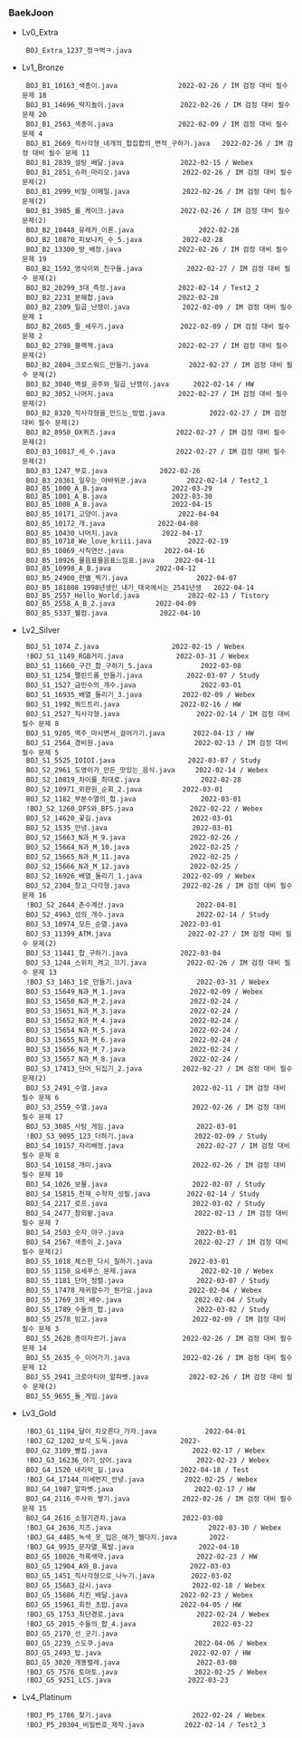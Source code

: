 ### BaekJoon
 - Lv0_Extra

		BOJ_Extra_1237_정ㅋ벅ㅋ.java				
 - Lv1_Bronze
 
		BOJ_B1_10163_색종이.java				2022-02-26 / IM 검정 대비 필수 문제 18
		BOJ_B1_14696_딱지놀이.java				2022-02-26 / IM 검정 대비 필수 문제 20
		BOJ_B1_2563_색종이.java				2022-02-09 / IM 검정 대비 필수 문제 4
		BOJ_B1_2669_직사각형_네개의_합집합의_면적_구하기.java 	2022-02-26 / IM 검정 대비 필수 문제 11
		BOJ_B1_2839_설탕_배달.java				2022-02-15 / Webex
		BOJ_B1_2851_슈퍼_마리오.java				2022-02-26 / IM 검정 대비 필수 문제(2)
		BOJ_B1_2999_비밀_이메일.java				2022-02-26 / IM 검정 대비 필수 문제(2)
		BOJ_B1_3985_롤_케이크.java				2022-02-26 / IM 검정 대비 필수 문제(2)
		BOJ_B2_10448_유레카_이론.java				2022-02-28
		BOJ_B2_10870_피보나치_수_5.java			2022-02-28
		BOJ_B2_13300_방_배정.java				2022-02-26 / IM 검정 대비 필수 문제 19
		BOJ_B2_1592_영식이와_친구들.java			2022-02-27 / IM 검정 대비 필수 문제(2)
		BOJ_B2_20299_3대_측정.java				2022-02-14 / Test2_2
		BOJ_B2_2231_분해합.java				2022-02-28
		BOJ_B2_2309_일곱_난쟁이.java				2022-02-09 / IM 검정 대비 필수 문제 1
		BOJ_B2_2605_줄_세우기.java				2022-02-09 / IM 검정 대비 필수 문제 2
		BOJ_B2_2798_블랙잭.java				2022-02-27 / IM 검정 대비 필수 문제(2)
		BOJ_B2_2804_크로스워드_만들기.java			2022-02-27 / IM 검정 대비 필수 문제(2)
		BOJ_B2_3040_백설_공주와_일곱_난쟁이.java		2022-02-14 / HW
		BOJ_B2_3052_나머지.java				2022-02-27 / IM 검정 대비 필수 문제(2)
		BOJ_B2_8320_직사각형을_만드는_방법.java			2022-02-27 / IM 검정 대비 필수 문제(2)
		BOJ_B2_8958_OX퀴즈.java				2022-02-27 / IM 검정 대비 필수 문제(2)
		BOJ_B3_10817_세_수.java				2022-02-27 / IM 검정 대비 필수 문제(2)
		BOJ_B3_1247_부호.java				2022-02-26
		BOJ_B3_20361_일우는_야바위꾼.java			2022-02-14 / Test2_1
		BOJ_B5_1000_A_B.java				2022-03-29
		BOJ_B5_1001_A_B.java				2022-03-30
		BOJ_B5_1008_A_B.java				2022-04-15
		BOJ_B5_10171_고양이.java				2022-04-04
		BOJ_B5_10172_개.java				2022-04-08
		BOJ_B5_10430_나머지.java			2022-04-17
		BOJ_B5_10718_We_love_kriii.java			2022-02-19
		BOJ_B5_10869_사칙연산.java			2022-04-16
		BOJ_B5_10926_물음표물음표느낌표.java		2022-04-11
		BOJ_B5_10998_A_B.java			2022-04-12
		BOJ_B5_24900_한별_찍기.java					2022-04-07
		BOJ_B5_181808_1998년생인_내가_태국에서는_2541년생	2022-04-14
		BOJ_B5_2557_Hello_World.java			2022-02-13 / Tistory
		BOJ_B5_2558_A_B_2.java			2022-04-09
		BOJ_B5_5337_웰컴.java				2022-04-10
 - Lv2_Silver
 
		BOJ_S1_1074_Z.java					2022-02-15 / Webex
		!BOJ_S1_1149_RGB거리.java				2022-03-31 / Webex
		BOJ_S1_11660_구간_합_구하기_5.java			2022-03-08
		BOJ_S1_1254_팰린드롬_만들기.java			2022-03-07 / Study
		BOJ_S1_1527_금민수의_개수.java				2022-03-01
		BOJ_S1_16935_배열_돌리기_3.java			2022-02-09 / Webex
		BOJ_S1_1992_쿼드트리.java				2022-02-16 / HW
		BOJ_S1_2527_직사각형.java					2022-02-14 / IM 검정 대비 필수 문제 8
		BOJ_S1_9205_맥주_마시면서_걸어가기.java		2022-04-13 / HW
		BOJ_S1_2564_경비원.java					2022-02-13 / IM 검정 대비 필수 문제 5
		BOJ_S1_5525_IOIOI.java					2022-03-07 / Study
		BOJ_S2_2961_도영이가_만든_맛있는_음식.java		2022-02-14 / Webex
		BOJ_S2_10819_차이를_최대로.java				2022-02-28
		BOJ_S2_10971_외판원_순회_2.java			2022-03-01
		BOJ_S2_1182_부분수열의_합.java				2022-03-01
		!BOJ_S2_1260_DFS와_BFS.java				2022-02-22 / Webex
		BOJ_S2_14620_꽃길.java					2022-03-01
		BOJ_S2_1535_안녕.java						2022-03-01
		BOJ_S2_15663_N과_M_9.java				2022-02-26 /
		BOJ_S2_15664_N과_M_10.java				2022-02-25 /
		BOJ_S2_15665_N과_M_11.java				2022-02-25 /
		BOJ_S2_15666_N과_M_12.java				2022-02-25 /
		BOJ_S2_16926_배열_돌리기_1.java			2022-02-09 / Webex
		BOJ_S2_2304_창고_다각형.java				2022-02-26 / IM 검정 대비 필수 문제 16
		!BOJ_S2_2644_촌수계산.java					2022-04-01
		BOJ_S2_4963_섬의_개수.java					2022-02-14 / Study
		BOJ_S3_10974_모든_순열.java				2022-03-01
		BOJ_S3_11399_ATM.java					2022-02-27 / IM 검정 대비 필수 문제(2)
		BOJ_S3_11441_합_구하기.java				2022-03-04
		BOJ_S3_1244_스위치_켜고_끄기.java			2022-02-26 / IM 검정 대비 필수 문제 13
		!BOJ_S3_1463_1로_만들기.java				2022-03-31 / Webex
		BOJ_S3_15649_N과_M_1.java				2022-02-09 / Webex
		BOJ_S3_15650_N과_M_2.java				2022-02-24 / 
		BOJ_S3_15651_N과_M_3.java				2022-02-24 /
		BOJ_S3_15652_N과_M_4.java				2022-02-24 /
		BOJ_S3_15654_N과_M_5.java				2022-02-24 /
		BOJ_S3_15655_N과_M_6.java				2022-02-24 /
		BOJ_S3_15656_N과_M_7.java				2022-02-24 /
		BOJ_S3_15657_N과_M_8.java				2022-02-24 /
		BOJ_S3_17413_단어_뒤집기_2.java			2022-02-27 / IM 검정 대비 필수 문제(2)
		BOJ_S3_2491_수열.java						2022-02-11 / IM 검정 대비 필수 문제 6
		BOJ_S3_2559_수열.java						2022-02-26 / IM 검정 대비 필수 문제 17
		BOJ_S3_3085_사탕_게임.java					2022-03-01
		!BOJ_S3_9095_123_더하기.java				2022-02-09 / Study
		BOJ_S4_10157_자리배정.java					2022-02-27 / IM 검정 대비 필수 문제 8
		BOJ_S4_10158_개미.java					2022-02-26 / IM 검정 대비 필수 문제 10
		BOJ_S4_1026_보물.java						2022-02-07 / Study
		BOJ_S4_15815_천재_수학자_성필.java			2022-02-14 / Study
		BOJ_S4_2217_로프.java		 				2022-03-02 / Study
		BOJ_S4_2477_참외밭.java					2022-02-13 / IM 검정 대비 필수 문제 7
		BOJ_S4_2503_숫자_야구.java					2022-03-01
		BOJ_S4_2567_색종이_2.java					2022-02-27 / IM 검정 대비 필수 문제(2)
		BOJ_S5_1018_체스판_다시_칠하기.java			2022-03-01
		BOJ_S5_1158_요세푸스_문제.java				2022-02-10 / Webex
		BOJ_S5_1181_단어_정렬.java					2022-03-07 / Study
		BOJ_S5_17478_재귀함수가_뭔가요.java			2022-02-04 / Webex
		BOJ_S5_1769_3의_배수.java					2022-02-04 / Study
		BOJ_S5_1789_수들의_합.java		 			2022-03-02 / Study
		BOJ_S5_2578_빙고.java		 				2022-02-09 / IM 검정 대비 필수 문제 3
		BOJ_S5_2628_종이자르기.java				2022-02-26 / IM 검정 대비 필수 문제 14
		BOJ_S5_2635_수_이어가기.java				2022-02-26 / IM 검정 대비 필수 문제 12
		BOJ_S5_2941_크로아티아_알파벳.java			2022-02-26 / IM 검정 대비 필수 문제(2)
		BOJ_S5_9655_돌_게임.java
 - Lv3_Gold

		!BOJ_G1_1194_달이_차오른다_가자.java			2022-04-01
		!BOJ_G2_1202_보석_도둑.java				2022-
		BOJ_G2_3109_빵집.java						2022-02-17 / Webex
		!BOJ_G3_16236_아기_상어.java				2022-02-23 / Webex
		BOJ_G4_1520_내리막_길.java				2022-04-18 / Test
		!BOJ_G4_17144_미세먼지_안녕.java			2022-02-25 / Webex
		BOJ_G4_1987_알파벳.java					2022-02-17 / HW
		BOJ_G4_2116_주사위_쌓기.java				2022-02-26 / IM 검정 대비 필수 문제 15
		BOJ_G4_2616_소형기관차.java				2022-03-08
		!BOJ_G4_2636_치즈.java						2022-03-30 / Webex
		!BOJ_G4_4485_녹색_옷_입은_애가_젤다지.java		2022-
		!BOJ_G4_9935_문자열_폭발.java				2022-04-18
		BOJ_G5_10026_적록색약.java					2022-02-23 / HW
		BOJ_G5_12904_A와_B.java					2022-03-03
		BOJ_G5_1451_직사각형으로_나누기.java			2022-03-02
		BOJ_G5_15683_감시.java					2022-02-18 / Webex
		BOJ_G5_15686_치킨_배달.java				2022-02-23 / Webex
		BOJ_G5_15961_회전_초밥.java				2022-04-05 / HW
		!BOJ_G5_1753_최단경로.java					2022-02-24 / Webex
		!BOJ_G5_2015_수들의_합_4.java					2022-03-22
		BOJ_G5_2170_선_긋기.java
		BOJ_G5_2239_스도쿠.java					2022-04-06 / Webex
		BOJ_G5_2493_탑.java						2022-02-07 / HW
		BOJ_G5_3020_개똥벌레.java					2022-03-08
		!BOJ_G5_7576_토마토.java					2022-02-25 / Webex
		!BOJ_G5_9251_LCS.java					2022-03-23
 - Lv4_Platinum
 
		!BOJ_P5_1786_찾기.java					2022-02-24 / Webex
		!BOJ_P5_20304_비밀번호_제작.java			2022-02-14 / Test2_3
